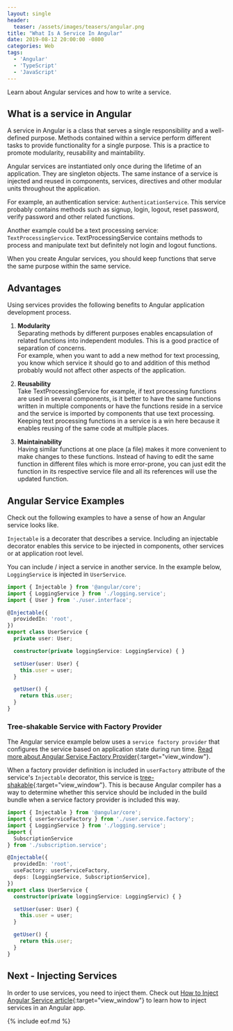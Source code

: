 ```yaml
---
layout: single
header: 
  teaser: /assets/images/teasers/angular.png
title: "What Is A Service In Angular"
date: 2019-08-12 20:00:00 -0800
categories: Web
tags: 
  - 'Angular'
  - 'TypeScript'
  - 'JavaScript'
---
```

Learn about Angular services and how to write a service.

## What is a service in Angular
A service in Angular is a class that serves a single responsibility and a well-defined purpose. Methods contained within a service perform different tasks to provide functionality for a single purpose. This is a practice to promote modularity, reusability and maintability.     

Angular services are instantiated only once during the lifetime of an application. They are singleton objects. The same instance of a service is injected and reused in components, services, directives and other modular units throughout the application.  

For example, an authentication service: `AuthenticationService`. This service probably contains methods such as signup, login, logout, reset password, verify password and other related functions.   

Another example could be a text processing service: `TextProcessingService`. TextProcessingService contains methods to process and manipulate text but definitely not login and logout functions.

When you create Angular services, you should keep functions that serve the same purpose within the same service.  

## Advantages
Using services provides the following benefits to Angular application development process.  

1. **Modularity**  
Separating methods by different purposes enables encapsulation of related functions into independent modules. This is a good practice of separation of concerns.   
For example, when you want to add a new method for text processing, you know which service it should go to and addition of this method probably would not affect other aspects of the application.  

2. **Reusability**    
Take TextProcessingService for example, if text processing functions are used in several components, is it better to have the same functions written in multiple components or have the functions reside in a service and the service is imported by components that use text processing.   
Keeping text processing functions in a service is a win here because it enables reusing of the same code at multiple places.  

3. **Maintainability**    
Having similar functions at one place (a file) makes it more convenient to make changes to these functions. Instead of having to edit the same function in different files which is more error-prone, you can just edit the function in its respective service file and all its references will use the updated function.

## Angular Service Examples
Check out the following examples to have a sense of how an Angular service looks like.  

`Injectable` is a decorater that describes a service. Including an injectable decorator enables this service to be injected in components, other services or at application root level.

You can include / inject a service in another service. In the example below, `LoggingService` is injected in `UserService`.

```typescript
import { Injectable } from '@angular/core';
import { LoggingService } from './logging.service';
import { User } from './user.interface';

@Injectable({
  providedIn: 'root',
})
export class UserService {
  private user: User;

  constructor(private loggingService: LoggingService) { }

  setUser(user: User) {
    this.user = user;
  }

  getUser() {
    return this.user;
  }
}
```

### Tree-shakable Service with Factory Provider   
The Angular service example below uses a `service factory provider` that configures the service based on application state during run time. [Read more about Angular Service Factory Provider](https://jun711.github.io/web/angular-factory-providers-and-abstract-classes/){:target="view_window"}.  

When a factory provider definition is included in `userFactory` attribute of the service's `Injectable` decorator, this service is [tree-shakable](https://jun711.github.io/web/angular-tree-shaking/){:target="view_window"}. This is because Angular compiler has a way to determine whether this service should be included in the build bundle when a service factory provider is included this way.

```typescript
import { Injectable } from '@angular/core';
import { userServiceFactory } from './user.service.factory';
import { LoggingService } from './logging.service';
import { 
  SubscriptionService 
} from './subscription.service';

@Injectable({
  providedIn: 'root',
  useFactory: userServiceFactory,
  deps: [LoggingService, SubscriptionService],
})
export class UserService {
  constructor(private loggingService: LoggingServic) { }

  setUser(user: User) {
    this.user = user;
  }

  getUser() {
    return this.user;
  }
}
```

## Next - Injecting Services
In order to use services, you need to inject them. Check out [How to Inject Angular Service article](https://jun711.github.io/web/angular-service-and-how-to-inject-a-service-in-angular/){:target="view_window"} to learn how to inject services in an Angular app.  

{% include eof.md %}